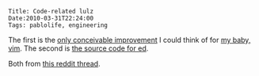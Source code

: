     Title: Code-related lulz
    Date:2010-03-31T22:24:00
    Tags: pablolife, engineering

The first is the [only conceivable improvement][1] I could think of for [my baby, vim][2].
The second is  [the source code for ed][3].

Both from [this reddit thread][4].

<!-- more -->


   [1]: http://farm4.static.flickr.com/3031/2784420693_913239d70a_o.gif
   [2]: http://www.morepaul.com/2010/02/hiatus-and-voyage-of-vim.html
   [3]: http://www.gnu.org/fun/jokes/ed
   [4]: http://www.reddit.com/r/programming/comments/bktbz/your_problem_with_vim_is_that_you_dont_grok_vi/
